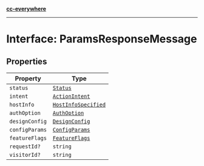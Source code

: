 [**cc-everywhere**](../../../../../index.md)

***

# Interface: ParamsResponseMessage

## Properties

| Property | Type |
| ------ | ------ |
| <a id="status"></a> `status` | [`Status`](../../message-types/enumerations/status.md) |
| <a id="intent"></a> `intent` | [`ActionIntent`](../../../types/action-intent-types/type-aliases/action-intent.md) |
| <a id="hostinfo"></a> `hostInfo` | [`HostInfoSpecified`](../../../types/host-info-types/type-aliases/host-info-specified.md) |
| <a id="authoption"></a> `authOption` | [`AuthOption`](../../../types/authentication-types/type-aliases/auth-option.md) |
| <a id="designconfig"></a> `designConfig` | [`DesignConfig`](../../../types/design-config-types/interfaces/design-config.md) |
| <a id="configparams"></a> `configParams` | [`ConfigParams`](../../../types/host-info-types/type-aliases/config-params.md) |
| <a id="featureflags"></a> `featureFlags` | [`FeatureFlags`](../../../types/feature-flags-types/type-aliases/feature-flags.md) |
| <a id="requestid"></a> `requestId?` | `string` |
| <a id="visitorid"></a> `visitorId?` | `string` |
